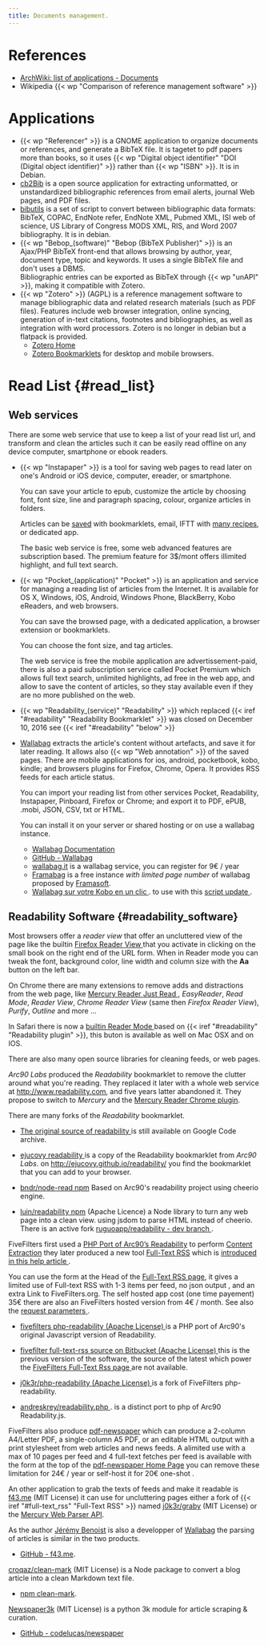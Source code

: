 ```yaml
---
title: Documents management.
---
```



# References
-   [ArchWiki: list of applications - Documents
    ](https://wiki.archlinux.org/index.php/List_of_applications/Documents)
-   Wikipedia {{< wp "Comparison of reference management software" >}}

# Applications
-   {{< wp "Referencer" >}} is a GNOME application to organize documents or
    references, and generate a BibTeX file. It is tagetet to pdf
    papers more than books, so it uses
    {{< wp "Digital object identifier"  "DOI (Digital object identifier)" >}} rather than
    {{< wp "ISBN" >}}. It is in Debian.
-   [cb2Bib](http://www.molspaces.com/cb2bib/)
    is a open source application for extracting unformatted, or unstandardized
    bibliographic references from email alerts,
    journal Web pages, and PDF files.
-   [bibutils](http://sourceforge.net/p/bibutils/home/Bibutils/)
    is a set of script to convert between bibliographic data formats:
    BibTeX, COPAC, EndNote refer, EndNote XML, Pubmed XML, ISI web of
    science, US Library of Congress MODS XML, RIS, and Word 2007
    bibliography. It is in debian.
-   {{< wp "Bebop_(software)"  "Bebop (BibTeX Publisher)" >}} is an Ajax/PHP
    BibTeX front-end that allows browsing by author, year, document
    type, topic and keywords. It uses a single BibTeX file and don't
    uses a DBMS.<br/>
    Bibliographic entries can be exported as BibTeX through {{< wp "unAPI" >}},
    making it compatible with Zotero.
-   {{< wp "Zotero" >}} (AGPL)
    is a reference management software to manage bibliographic data and related research
    materials (such as PDF files).  Features include web browser integration, online
    syncing, generation of in-text citations, footnotes and bibliographies, as well as
    integration with word processors. Zotero is no longer in debian but a flatpack is
    provided.
    -   [Zotero Home](https://www.zotero.org/)
    -   [Zotero Bookmarklets](https://www.zotero.org/downloadbookmarklet)
        for desktop and mobile browsers.

# Read List {#read_list}
## Web services
There are some web service that use to keep a list of your read list
url, and transform and clean the articles such it can be easily read
offline on any device computer, smartphone or ebook readers.

-   {{< wp "Instapaper" >}} is a tool for saving web pages to read later on
    one's Android or iOS device, computer, ereader, or smartphone.

    You can save your article to epub, customize the article by
    choosing font, font size, line and paragraph spacing, colour,
    organize articles in folders.

    Articles can be [saved](https://www.instapaper.com/save/browser)
    with bookmarklets, email, IFTT with
    [many recipes](https://ifttt.com/instapaper), or dedicated app.

    The basic web service is free,
    some web advanced features are subscription based.
    The premium feature for 3$/mont offers illimited highlight, and
    full text search.

-   {{< wp "Pocket_(application)"  "Pocket" >}} is an application and service for
    managing a reading list of articles from the Internet. It is
    available for OS X, Windows, iOS, Android, Windows Phone,
    BlackBerry, Kobo eReaders, and web browsers.

    You can save the browsed page, with a dedicated application, a
    browser extension or bookmarklets.

    You can choose the font size, and tag articles.

    The web service is free the mobile application are
    advertissement-paid, there is also a paid subscription service
    called Pocket Premium which allows full text search, unlimited
    highlights, ad free in the web app, and allow to save the content
    of articles, so they stay available even if they are no more
    published on the web.

-   {{< wp "Readability_(service)"  "Readability" >}}
    which replaced {{< iref "#readability" "Readability Bookmarklet" >}}
    was closed on December 10, 2016 see {{< iref "#readability" "below" >}}

-   [Wallabag](https://wallabag.org/)
    extracts the article's content without artefacts, and save it for
    later reading. It allows also {{< wp "Web annotation" >}} of the saved
    pages. There are mobile applications for ios, android, pocketbook,
    kobo, kindle; and browsers plugins for Firefox, Chrome, Opera.
    It provides RSS feeds for each article status.

    You can import your reading list from other services Pocket,
    Readability, Instapaper, Pinboard, Firefox or Chrome; and export
    it to PDF, ePUB, .mobi, JSON, CSV, txt or HTML.

    You can install it on your server or shared hosting or on use a
    wallabag instance.
    -   [Wallabag Documentation](https://doc.wallabag.org/)
    -   [GitHub - Wallabag](https://github.com/wallabag/wallabag)
    -   [wallabag.it](https://www.wallabag.it/)
        is a wallabag service, you can register for 9€ / year
    -   [Framabag](https://framabag.org) is a free instance
        _with limited page number_ of wallabag proposed by
        [Framasoft](https://framasoft.org/).
    -   [Wallabag sur votre Kobo en un clic
        ](https://chabotsi.fr/blog/wallabag-sur-votre-kobo-en-un-clic.html).
        to use with this [script update
        ](https://san.heraut.eu/2016/09/29/wallabag-solution-libre-lecture-differee-web/).

## Readability Software {#readability_software}

Most browsers offer a _reader view_ that offer an uncluttered view of
the page like the builtin [Firefox Reader View
](https://support.mozilla.org/en-US/kb/firefox-reader-view-clutter-free-web-pages)
that you activate in clicking on the small book on the right end of
the URL form. When in Reader mode you can tweak the font, background
color, line width and column size with the __Aa__ button on the left
bar.

On Chrome there are many extensions to remove adds and distractions
from the web page, like
[Mercury Reader
](https://mercury.postlight.com/reader/)
 [Just Read
](https://github.com/ZachSaucier/Just-Read),
_EasyReader_, _Read Mode_, _Reader View_, _Chrome
Reader View_ (same then _Firefox Reader View_), _Purify_, _Outline_
and more ...

In Safari there is now a [builtin Reader Mode
](http://www.theregister.co.uk/2010/06/08/safari_reader_based_on_open_source_project/)
based on {{< iref "#readability" "Readability plugin" >}},
this buton is available as well on Mac OSX and on IOS.

There are also many open source libraries for cleaning feeds, or web
pages.

_Arc90 Labs_ produced the _Readability_ bookmarklet to remove the clutter around what
you're reading. They replaced it later with a whole web service at
http://www.readability.com, and five years latter abandoned it. They propose to switch
to _Mercury_ and the
[Mercury Reader Chrome plugin](https://mercury.postlight.com/reader/).

<a name="readability"></a>There are many forks of the _Readability_ bookmarklet.

-   [The original source of readability
    ](https://code.google.com/archive/p/arc90labs-readability/source/default/source)
    is still available on Google Code archive.
-   [ejucovy readability
    ](https://github.com/ejucovy/readability/tree/gh-pages)
    is a copy of the Readability bookmarklet from _Arc90 Labs_.
    on <http://ejucovy.github.io/readability/> you find the bookmarklet
    that you can add to your browser.

-   [bndr/node-read  npm](https://github.com/bndr/node-read)
    Based on Arc90's readability project using cheerio engine.
-   [luin/readability npm](https://github.com/luin/readability) (Apache Licence)
    a Node library to turn any web page into a clean view.  using jsdom to parse HTML
    instead of cheerio.
    There is an active fork
    [ruguoapp/readability - dev branch
    ](https://github.com/ruguoapp/readability/tree/dev).

FiveFilters first used a
[PHP Port of Arc90’s Readability](http://www.keyvan.net/2010/08/php-readability/)
to perform
[Content Extraction](http://www.keyvan.net/2011/03/content-extraction/)
they later produced a new tool
<a name="full-text_rss"></a>[Full-Text RSS](http://fivefilters.org/content-only/)
which is
[introduced in this help article
](http://help.fivefilters.org/customer/en/portal/articles/225363-introduction).

You can use the form at the Head of the
[Full-Text RSS page](http://fivefilters.org/content-only/),
it gives a limited use of Full-text RSS with 1-3 items per feed, no json output , and an
extra Link to FiveFilters.org. The self hosted app cost (one time payement) 35€ there
are also an FiveFilters hosted version from 4€ / month.
See also the [request parameters
](http://help.fivefilters.org/customer/en/portal/articles/226660-usage-and-request-parameters).



-   [fivefilters php-readability (Apache License)
    ](https://bitbucket.org/fivefilters/php-readability/src/master/)
    is a PHP port of Arc90's original Javascript version of
    Readability.
-   [fivefilter full-text-rss source on Bitbucket  (Apache License)
    ](https://bitbucket.org/fivefilters/full-text-rss/src/master/)
    this is the previous version of the software, the source of the
    latest which power the [FiveFilters Full-Text Rss page
    ](http://fivefilters.org/content-only/) are not available.


-   [j0k3r/php-readability  (Apache License)
    ](https://github.com/j0k3r/php-readability) is a fork of
    FiveFilters php-readability.
-   [andreskrey/readability.php
    ](https://github.com/andreskrey/readability.php).
    is a distinct port to php of Arc90 Readability.js.

FiveFilters also produce
[pdf-newspaper](http://fivefilters.org/pdf-newspaper/)
which can produce a 2-column A4/Letter PDF, a single-column A5 PDF, or
an editable HTML output with a print stylesheet from web articles and
news feeds. A alimited use with a max of 10 pages per feed and 4
full-text fetches per feed is available with the form at the top of
the [pdf-newspaper Home Page](http://fivefilters.org/pdf-newspaper/)
you can remove these limitation for 24€ / year or self-host it for
20€ one-shot .

An other application to grab the texts of feeds and make it readable is
[f43.me](https://f43.me/) (MIT License) it can use for uncluttering pages either a fork
of {{< iref "#full-text_rss" "Full-Text RSS" >}} named
[j0k3r/graby](https://github.com/j0k3r/graby) (MIT License) or the
[Mercury Web Parser API](https://github.com/postlight/mercury-parser).

As the author [Jérémy Benoist](https://github.com/j0k3r) is also a developper of
[Wallabag](https://github.com/wallabag/wallabag) the parsing of articles is similar in
the two products.

-   [GitHub - f43.me](https://github.com/j0k3r/f43.me).


[croqaz/clean-mark](https://github.com/croqaz/clean-mark) (MIT License)
is a Node package to convert a blog article into a clean Markdown text file.
-   [npm clean-mark](https://www.npmjs.com/package/clean-mark).


[Newspaper3k](http://newspaper.readthedocs.io/en/latest/) (MIT License)
is a python 3k module for article scraping & curation.
-   [GitHub - codelucas/newspaper](https://github.com/codelucas/newspaper)

<!-- mode: markdown -->
<!-- ispell-local-dictionary: "english" -->
<!-- End: -->
